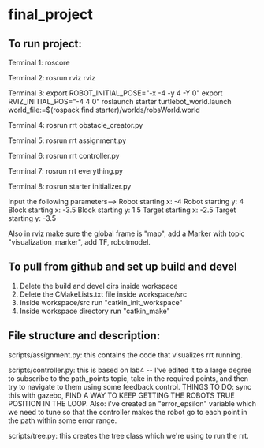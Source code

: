 # final_project

## To run project: 

Terminal 1: roscore

Terminal 2: rosrun rviz rviz 

Terminal 3: 
export ROBOT_INITIAL_POSE="-x -4 -y 4 -Y 0"
export RVIZ_INITIAL_POS="-4 4 0"
roslaunch starter turtlebot_world.launch world_file:=$(rospack find starter)/worlds/robsWorld.world

Terminal 4: 
rosrun rrt obstacle_creator.py

Terminal 5: 
rosrun rrt assignment.py

Terminal 6: 
rosrun rrt controller.py 

Terminal 7: 
rosrun rrt everything.py 

Terminal 8: 
rosrun starter initializer.py

Input the following parameters—> 
Robot starting x: -4 Robot starting y: 4 Block starting x: -3.5 Block starting y: 1.5 Target starting x: -2.5 Target starting y: -3.5

Also in rviz make sure the global frame is "map", add a Marker with topic "visualization_marker", add TF, robotmodel.

## To pull from github and set up build and devel
1. Delete the build and devel dirs inside workspace
2. Delete the CMakeLists.txt file inside workspace/src
3. Inside workspace/src run "catkin_init_workspace"
4. Inside workspace directory run "catkin_make"

## File structure and description: 

scripts/assignment.py: this contains the code that visualizes rrt running.

scripts/controller.py: this is based on lab4 -- I've edited it to a large degree to subscribe to the path_points topic, take in the required points, and then try to navigate to them using some feedback control. THINGS TO DO: sync this with gazebo, FIND A WAY TO KEEP GETTING THE ROBOTS TRUE POSITION IN THE LOOP.  Also: i've created an "error_epsilon" variable which we need to tune so that the controller makes the robot go to each point in the path within some error range. 

scripts/tree.py: this creates the tree class which we're using to run the rrt. 
